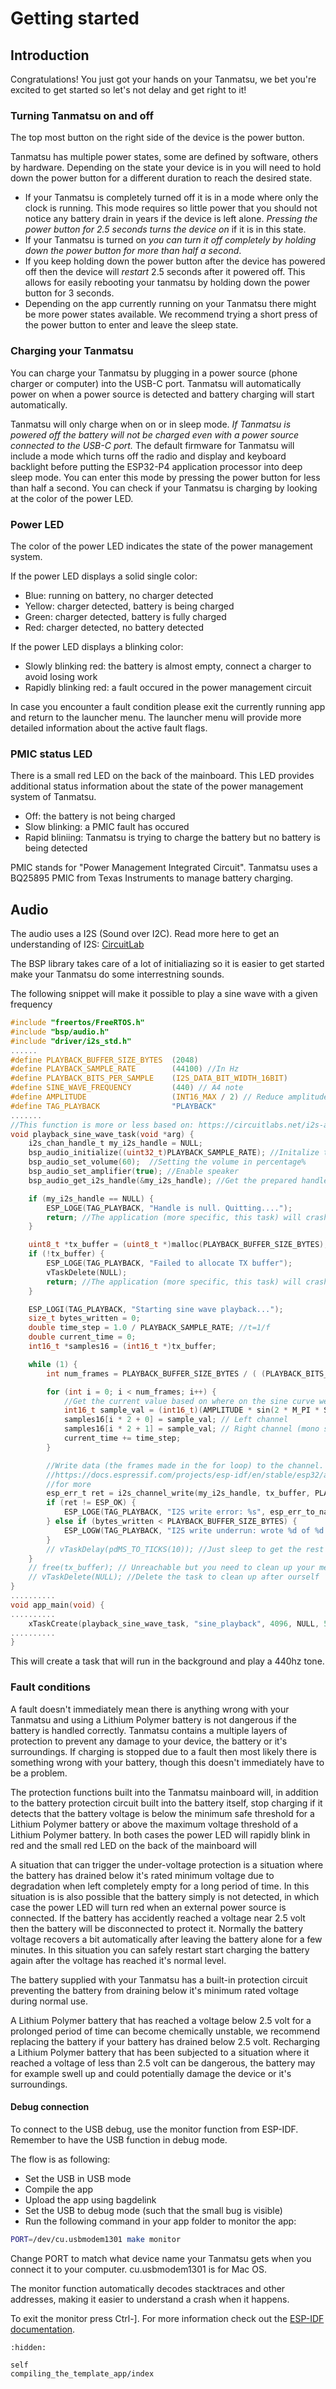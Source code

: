 # Getting started

## Introduction

Congratulations! You just got your hands on your Tanmatsu, we bet you're excited to get started so let's not delay and get right to it!

### Turning Tanmatsu on and off

The top most button on the right side of the device is the power button.

Tanmatsu has multiple power states, some are defined by software, others by hardware. Depending on the state your device is in you will need to hold down the power button for a different duration to reach the desired state.

 - If your Tanmatsu is completely turned off it is in a mode where only the clock is running. This mode requires so little power that you should not notice any battery drain in years if the device is left alone. *Pressing the power button for 2.5 seconds turns the device on* if it is in this state.
 - If your Tanmatsu is turned on *you can turn it off completely by holding down the power button for more than half a second*.
 - If you keep holding down the power button after the device has powered off then the device will *restart* 2.5 seconds after it powered off. This allows for easily rebooting your tanmatsu by holding down the power button for 3 seconds.
 - Depending on the app currently running on your Tanmatsu there might be more power states available. We recommend trying a short press of the power button to enter and leave the sleep state.

### Charging your Tanmatsu

You can charge your Tanmatsu by plugging in a power source (phone charger or computer) into the USB-C port. Tanmatsu will automatically power on when a power source is detected and battery charging will start automatically.

Tanmatsu will only charge when on or in sleep mode. *If Tanmatsu is powered off the battery will not be charged even with a power source connected to the USB-C port.* The default firmware for Tanmatsu will include a mode which turns off the radio and display and keyboard backlight before putting the ESP32-P4 application processor into deep sleep mode. You can enter this mode by pressing the power button for less than half a second. You can check if your Tanmatsu is charging by looking at the color of the power LED.

### Power LED

The color of the power LED indicates the state of the power management system.

If the power LED displays a solid single color:

 - Blue: running on battery, no charger detected
 - Yellow: charger detected, battery is being charged
 - Green: charger detected, battery is fully charged
 - Red: charger detected, no battery detected
 
If the power LED displays a blinking color:

 - Slowly blinking red: the battery is almost empty, connect a charger to avoid losing work
 - Rapidly blinking red: a fault occured in the power management circuit
 
In case you encounter a fault condition please exit the currently running app and return to the launcher menu. The launcher menu will provide more detailed information about the active fault flags.

### PMIC status LED

There is a small red LED on the back of the mainboard. This LED provides additional status information about the state of the power management system of Tanmatsu.

 - Off: the battery is not being charged
 - Slow blinking: a PMIC fault has occured
 - Rapid bliniing: Tanmatsu is trying to charge the battery but no battery is being detected
 
PMIC stands for "Power Management Integrated Circuit". Tanmatsu uses a BQ25895 PMIC from Texas Instruments to manage battery charging.

## Audio
The audio uses a I2S (Sound over I2C). Read more here to get an understanding of I2S: [CircuitLab](https://circuitlabs.net/i2s-audio-codec-integration-with-esp-idf/)

The BSP library takes care of a lot of initialiazing so it is easier to get started make your Tanmatsu do some interrestning sounds.

The following snippet will make it possible to play a sine wave with a given frequency

```C
#include "freertos/FreeRTOS.h"
#include "bsp/audio.h"
#include "driver/i2s_std.h"
......
#define PLAYBACK_BUFFER_SIZE_BYTES  (2048)
#define PLAYBACK_SAMPLE_RATE        (44100) //In Hz
#define PLAYBACK_BITS_PER_SAMPLE    (I2S_DATA_BIT_WIDTH_16BIT)
#define SINE_WAVE_FREQUENCY         (440) // A4 note
#define AMPLITUDE                   (INT16_MAX / 2) // Reduce amplitude to avoid clipping
#define TAG_PLAYBACK                "PLAYBACK"
.......
//This function is more or less based on: https://circuitlabs.net/i2s-audio-codec-integration-with-esp-idf/
void playback_sine_wave_task(void *arg) {
    i2s_chan_handle_t my_i2s_handle = NULL;
    bsp_audio_initialize((uint32_t)PLAYBACK_SAMPLE_RATE); //Initalize the handle using the wanted sample rate
    bsp_audio_set_volume(60);  //Setting the volume in percentage%
    bsp_audio_set_amplifier(true); //Enable speaker
    bsp_audio_get_i2s_handle(&my_i2s_handle); //Get the prepared handle

    if (my_i2s_handle == NULL) {
        ESP_LOGE(TAG_PLAYBACK, "Handle is null. Quitting....");
        return; //The application (more specific, this task) will crash if the handle is null and there is returned
    }

    uint8_t *tx_buffer = (uint8_t *)malloc(PLAYBACK_BUFFER_SIZE_BYTES);
    if (!tx_buffer) {
        ESP_LOGE(TAG_PLAYBACK, "Failed to allocate TX buffer");
        vTaskDelete(NULL);
        return; //The application (more specific, this task) will crash if not possible to allocate memeory and there is returned
    }

    ESP_LOGI(TAG_PLAYBACK, "Starting sine wave playback...");
    size_t bytes_written = 0;
    double time_step = 1.0 / PLAYBACK_SAMPLE_RATE; //t=1/f
    double current_time = 0;
    int16_t *samples16 = (int16_t *)tx_buffer;

    while (1) {
        int num_frames = PLAYBACK_BUFFER_SIZE_BYTES / ( (PLAYBACK_BITS_PER_SAMPLE / 8) * 2); // 2 channels for stereo

        for (int i = 0; i < num_frames; i++) {
            //Get the current value based on where on the sine curve we are to the given time
            int16_t sample_val = (int16_t)(AMPLITUDE * sin(2 * M_PI * SINE_WAVE_FREQUENCY * current_time));
            samples16[i * 2 + 0] = sample_val; // Left channel
            samples16[i * 2 + 1] = sample_val; // Right channel (mono sound on stereo)
            current_time += time_step;
        }

        //Write data (the frames made in the for loop) to the channel. See 
        //https://docs.espressif.com/projects/esp-idf/en/stable/esp32/api-reference/peripherals/i2s.html#_CPPv417i2s_channel_write17i2s_chan_handle_tPKv6size_tP6size_t8uint32_t 
        //for more
        esp_err_t ret = i2s_channel_write(my_i2s_handle, tx_buffer, PLAYBACK_BUFFER_SIZE_BYTES, &bytes_written, portMAX_DELAY);
        if (ret != ESP_OK) {
            ESP_LOGE(TAG_PLAYBACK, "I2S write error: %s", esp_err_to_name(ret));
        } else if (bytes_written < PLAYBACK_BUFFER_SIZE_BYTES) {
            ESP_LOGW(TAG_PLAYBACK, "I2S write underrun: wrote %d of %d bytes", bytes_written, PLAYBACK_BUFFER_SIZE_BYTES);
        }
        // vTaskDelay(pdMS_TO_TICKS(10)); //Just sleep to get the rest of the UI to function Not needed if everything works
    }
    // free(tx_buffer); // Unreachable but you need to clean up your memory if you stop the playback
    // vTaskDelete(NULL); //Delete the task to clean up after ourself
}
..........
void app_main(void) {
..........
    xTaskCreate(playback_sine_wave_task, "sine_playback", 4096, NULL, 5, NULL);
..........
}
```

This will create a task that will run in the background and play a 440hz tone.

### Fault conditions

A fault doesn't immediately mean there is anything wrong with your Tanmatsu and using a Lithium Polymer battery is not dangerous if the battery is handled correctly. Tanmatsu contains a multiple layers of protection to prevent any damage to your device, the battery or it's surroundings. If charging is stopped due to a fault then most likely there is something wrong with your battery, though this doesn't immediately have to be a problem.

The protection functions built into the Tanmatsu mainboard will, in addition to the battery protection circuit built into the battery itself, stop charging if it detects that the battery voltage is below the minimum safe threshold for a Lithium Polymer battery or above the maximum voltage threshold of a Lithium Polymer battery. In both cases the power LED will rapidly blink in red and the small red LED on the back of the mainboard will 

A situation that can trigger the under-voltage protection is a situation where the battery has drained below it's rated minimum voltage due to degradation when left completely empty for a long period of time. In this situation is is also possible that the battery simply is not detected, in which case the power LED will turn red when an external power source is connected. If the battery has accidently reached a voltage near 2.5 volt then the battery will be disconnected to protect it. Normally the battery voltage recovers a bit automatically after leaving the battery alone for a few minutes. In this situation you can safely restart start charging the battery again after the voltage has reached it's normal level.

The battery supplied with your Tanmatsu has a built-in protection circuit preventing the battery from draining below it's minimum rated voltage during normal use.

A Lithium Polymer battery that has reached a voltage below 2.5 volt for a prolonged period of time can become chemically unstable, we recommend replacing the battery if your battery has drained below 2.5 volt. Recharging a Lithium Polymer battery that has been subjected to a situation where it reached a voltage of less than 2.5 volt can be dangerous, the battery may for example swell up and could potentially damage the device or it's surroundings.

#### Debug connection

To connect to the USB debug, use the monitor function from ESP-IDF. Remember to have the USB function in debug mode.

The flow is as following:
* Set the USB in USB mode
* Compile the app
* Upload the app using bagdelink
* Set the USB to debug mode (such that the small bug is visible)
* Run the following command in your app folder to monitor the app:

```bash
PORT=/dev/cu.usbmodem1301 make monitor
```

Change PORT to match what device name your Tanmatsu gets when you connect it to your computer. cu.usbmodem1301 is for Mac OS.

The monitor function automatically decodes stacktraces and other addresses, making it easier to understand a crash when it happens.

To exit the monitor press Ctrl-]. For more information check out the [ESP-IDF documentation](https://docs.espressif.com/projects/esp-idf/en/stable/esp32/api-guides/tools/idf-monitor.html#idf-monitor).

```{toctree}
:hidden:

self
compiling_the_template_app/index
```
